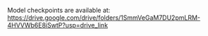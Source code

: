 Model checkpoints are available at: https://drive.google.com/drive/folders/1SmmVeGaM7DU2pmLRM-4HVVWb6E8iSwtP?usp=drive_link

